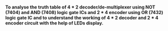 #### To analyse the truth table of 4 * 2 decoder/de-multiplexer using NOT (7404) and AND (7408) logic gate ICs and 2 * 4 encoder using OR (7432) logic gate IC and to understand the working of 4 * 2 decoder and 2 * 4 encoder circuit with the help of LEDs display.